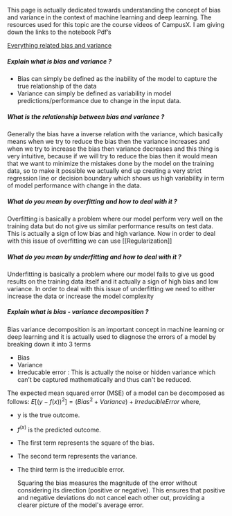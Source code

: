 This page is actually dedicated towards understanding the concept of bias and variance in the context of machine learning and deep learning. The resources used for this topic are the course videos of CampusX. I am giving down the links to the notebook Pdf’s

[Everything related bias and variance](https://drive.google.com/file/d/17YPjz8n3M1upSAWVQSmKvqZ8OXiHUQeX/view)

##### Explain what is bias and variance ? 

- Bias can simply be defined as the inability of the model to capture the true relationship of the data
- Variance can simply be defined as variability in model predictions/performance due to change in the input data.

##### What is the relationship between bias and variance ? 

Generally the bias have a inverse relation with the variance, which basically means when we try to reduce the bias then the variance increases and when we try to increase the bias then variance decreases and this thing is very intuitive, because if we will try to reduce the bias then it would mean that we want to minimize the mistakes done by the model on the training data, so to make it possible we actually end up creating a very strict regression line or decision boundary which shows us high variability in term of model performance with change in the data.

##### What do you mean by overfitting and how to deal with it ? 

Overfitting is basically a problem where our model perform very well on the training data but do not give us similar performance results on test data. This is actually a sign of low bias and high variance. Now in order to deal with this issue of overfitting we can use [[Regularization]]

##### What do you mean by underfitting and how to deal with it ? 

 Underfitting is basically a problem where our model fails to give us good results on the training data itself and it actually a sign of high bias and low variance. In order to deal with this issue of underfitting we need to either increase the data or increase the model complexity

##### Explain what is bias - variance decomposition ? 

Bias variance decomposition is an important concept in machine learning or deep learning and it is actually used to diagnose the errors of a model by breaking down it into 3 terms

- Bias
- Variance
- Irreducable error : This is actually the noise or hidden variance which can’t be captured mathematically and thus can't be reduced.

 The expected mean squared error (MSE) of a model can be decomposed as follows: $E[(y−f(x))^2]=(Bias^2+Variance)+Irreducible Error$  where,

- y is the true outcome.
- $f^(x)$ is the predicted outcome.
- The first term represents the square of the bias.
- The second term represents the variance.
- The third term is the irreducible error.
  
  Squaring the bias measures the magnitude of the error without considering its direction (positive or negative). This ensures that positive and negative deviations do not cancel each other out, providing a clearer picture of the model's average error.
